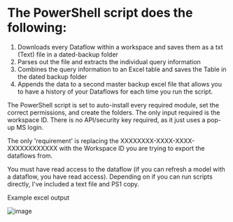 # The PowerShell script does the following:

1. Downloads every Dataflow within a workspace and saves them as a txt (Text) file in a dated-backup folder
2. Parses out the file and extracts the individual query information
3. Combines the query information to an Excel table and saves the Table in the dated backup folder
4. Appends the data to a second master backup excel file that allows you to have a history of your Dataflows for each time you run the script.

The PowerShell script is set to auto-install every required module, set the correct permissions, and create the folders. The only input required is the workspace ID. There is no API/security key required, as it just uses a pop-up MS login.

The only 'requirement' is replacing the XXXXXXXX-XXXX-XXXX-XXXXXXXXXXXX with the Workspace ID you are trying to export the dataflows from. 

You must have read access to the dataflow (if you can refresh a model with a dataflow, you have read access). Depending on if you can run scripts directly, I've included a text file and PS1 copy.

Example excel output

![image](https://github.com/user-attachments/assets/e5e11ca2-ec67-4ae2-aed6-55c32253e3b2)

